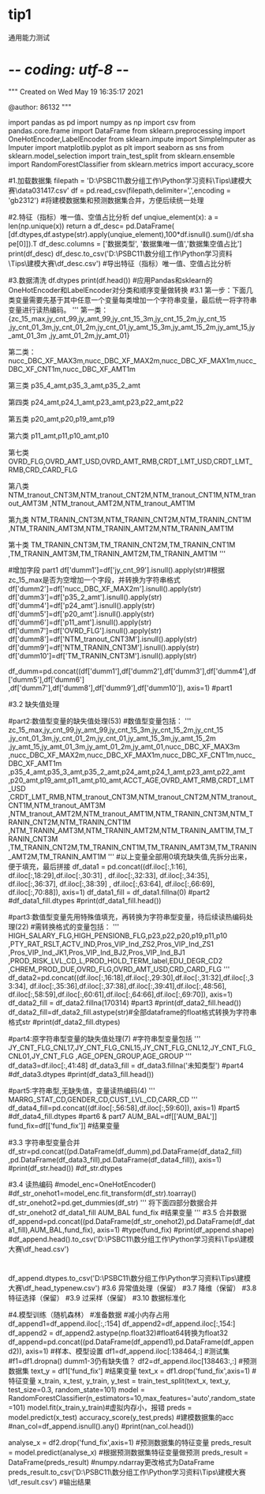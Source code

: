 # tip1
通用能力测试
# -*- coding: utf-8 -*-
"""
Created on Wed May 19 16:35:17 2021

@author: 86132
"""


import pandas as pd
import numpy as np
import csv
from pandas.core.frame import DataFrame
from sklearn.preprocessing import OneHotEncoder,LabelEncoder
from sklearn.impute import SimpleImputer as Imputer
import matplotlib.pyplot as plt
import seaborn as sns
from sklearn.model_selection import train_test_split
from sklearn.ensemble import RandomForestClassifier
from sklearn.metrics import accuracy_score


#1.加载数据集
filepath = 'D:\\PSBC11\\数分组工作\\Python学习资料\\Tips\\建模大赛\\data031417.csv'
df = pd.read_csv(filepath,delimiter=',',encoding = 'gb2312') #将建模数据集和预测数据集合并，方便后续统一处理


#2.特征（指标）唯一值、空值占比分析
def unqiue_element(x):
    a = len(np.unique(x))
    return a
df_desc= pd.DataFrame( [df.dtypes,df.astype(str).apply(unqiue_element),100*df.isnull().sum()/df.shape[0]]).T
df_desc.columns = ['数据类型', '数据集唯一值','数据集空值占比']
print(df_desc)
df_desc.to_csv('D:\\PSBC11\\数分组工作\\Python学习资料\\Tips\\建模大赛\\df_desc.csv') #导出特征（指标）唯一值、空值占比分析


#3.数据清洗
df.dtypes
print(df.head())
#应用Pandas和sklearn的OneHotEncoder和LabelEncoder对分类和顺序变量做转换
#3.1 第一步：下面几类变量需要先基于其中任意一个变量每类增加一个字符串变量，最后统一将字符串变量进行读热编码。
'''
第一类：{zc_15_max,jy_cnt_99,jy_amt_99,jy_cnt_15_3m,jy_cnt_15_2m,jy_cnt_15
,jy_cnt_01_3m,jy_cnt_01_2m,jy_cnt_01,jy_amt_15_3m,jy_amt_15_2m,jy_amt_15,jy_amt_01_3m
,jy_amt_01_2m,jy_amt_01}

第二类：
nucc_DBC_XF_MAX3m,nucc_DBC_XF_MAX2m,nucc_DBC_XF_MAX1m,nucc_DBC_XF_CNT1m,nucc_DBC_XF_AMT1m

第三类
p35_4_amt,p35_3_amt,p35_2_amt

第四类
p24_amt,p24_1_amt,p23_amt,p23,p22_amt,p22

第五类
p20_amt,p20,p19_amt,p19

第六类
p11_amt,p11,p10_amt,p10

第七类
OVRD_FLG,OVRD_AMT_USD,OVRD_AMT_RMB,CRDT_LMT_USD,CRDT_LMT_RMB,CRD_CARD_FLG

第八类
NTM_tranout_CNT3M,NTM_tranout_CNT2M,NTM_tranout_CNT1M,NTM_tranout_AMT3M
,NTM_tranout_AMT2M,NTM_tranout_AMT1M

第九类
NTM_TRANIN_CNT3M,NTM_TRANIN_CNT2M,NTM_TRANIN_CNT1M
,NTM_TRANIN_AMT3M,NTM_TRANIN_AMT2M,NTM_TRANIN_AMT1M

第十类
TM_TRANIN_CNT3M,TM_TRANIN_CNT2M,TM_TRANIN_CNT1M
,TM_TRANIN_AMT3M,TM_TRANIN_AMT2M,TM_TRANIN_AMT1M
'''


#增加字段 part1
df['dumm1']=df['jy_cnt_99'].isnull().apply(str)#根据zc_15_max是否为空增加一个字段，并转换为字符串格式
df['dumm2']=df['nucc_DBC_XF_MAX2m'].isnull().apply(str)
df['dumm3']=df['p35_2_amt'].isnull().apply(str)
df['dumm4']=df['p24_amt'].isnull().apply(str)
df['dumm5']=df['p20_amt'].isnull().apply(str)
df['dumm6']=df['p11_amt'].isnull().apply(str)
df['dumm7']=df['OVRD_FLG'].isnull().apply(str)
df['dumm8']=df['NTM_tranout_CNT3M'].isnull().apply(str)
df['dumm9']=df['NTM_TRANIN_CNT3M'].isnull().apply(str)
df['dumm10']=df['TM_TRANIN_CNT3M'].isnull().apply(str)

df_dumm=pd.concat((df['dumm1'],df['dumm2'],df['dumm3'],df['dumm4'],df['dumm5'],df['dumm6']
                   ,df['dumm7'],df['dumm8'],df['dumm9'],df['dumm10']), axis=1) #part1


#3.2 缺失值处理


#part2:数值型变量的缺失值处理(53)
#数值型变量包括：
'''
zc_15_max,jy_cnt_99,jy_amt_99,jy_cnt_15_3m,jy_cnt_15_2m,jy_cnt_15
,jy_cnt_01_3m,jy_cnt_01_2m,jy_cnt_01,jy_amt_15_3m,jy_amt_15_2m
,jy_amt_15,jy_amt_01_3m,jy_amt_01_2m,jy_amt_01,nucc_DBC_XF_MAX3m
,nucc_DBC_XF_MAX2m,nucc_DBC_XF_MAX1m,nucc_DBC_XF_CNT1m,nucc_DBC_XF_AMT1m
,p35_4_amt,p35_3_amt,p35_2_amt,p24_amt,p24_1_amt,p23_amt,p22_amt
,p20_amt,p19_amt,p11_amt,p10_amt,ACCT_AGE,OVRD_AMT_RMB,CRDT_LMT_USD
,CRDT_LMT_RMB,NTM_tranout_CNT3M,NTM_tranout_CNT2M,NTM_tranout_CNT1M,NTM_tranout_AMT3M
,NTM_tranout_AMT2M,NTM_tranout_AMT1M,NTM_TRANIN_CNT3M,NTM_TRANIN_CNT2M,NTM_TRANIN_CNT1M
,NTM_TRANIN_AMT3M,NTM_TRANIN_AMT2M,NTM_TRANIN_AMT1M,TM_TRANIN_CNT3M
,TM_TRANIN_CNT2M,TM_TRANIN_CNT1M,TM_TRANIN_AMT3M,TM_TRANIN_AMT2M,TM_TRANIN_AMT1M
'''
#以上变量全部用0填充缺失值,先拆分出来，便于填充，最后拼接
df_data1 = pd.concat((df.iloc[:,1:16], df.iloc[:,18:29],df.iloc[:,30:31]
                      , df.iloc[:,32:33], df.iloc[:,34:35], df.iloc[:,36:37], df.iloc[:,38:39]
                      , df.iloc[:,63:64], df.iloc[:,66:69], df.iloc[:,70:88]), axis=1)
df_data1_fill = df_data1.fillna(0) #part2
#df_data1_fill.dtypes
#print(df_data1_fill.head())


#part3:数值型变量先用特殊值填充，再转换为字符串型变量，待后续读热编码处理(22)
#需转换格式的变量包括：
'''
HIGH_SALARY_FLG,HIGH_PENSIONB_FLG,p23,p22,p20,p19,p11,p10
,PTY_RAT_RSLT,ACTV_IND,Pros_VIP_Ind_ZS2,Pros_VIP_Ind_ZS1
,Pros_VIP_Ind_JK1,Pros_VIP_Ind_BJ2,Pros_VIP_Ind_BJ1
,PROD_RISK_LVL_CD_L,PROD_HOLD_TERM_label,EDU_DEGR_CD2
,CHREM_PROD_DUE,OVRD_FLG,OVRD_AMT_USD,CRD_CARD_FLG
'''
df_data2=pd.concat((df.iloc[:,16:18],df.iloc[:,29:30],df.iloc[:,31:32],df.iloc[:,33:34],
                    df.iloc[:,35:36],df.iloc[:,37:38],df.iloc[:,39:41],df.iloc[:,48:56],
                    df.iloc[:,58:59],df.iloc[:,60:61],df.iloc[:,64:66],df.iloc[:,69:70]), axis=1)
df_data2_fill = df_data2.fillna(170314) #part3
#print(df_data2_fill.head())
df_data2_fill=df_data2_fill.astype(str)#全部dataframe的float格式转换为字符串格式str
#print(df_data2_fill.dtypes)


#part4:原字符串型变量的缺失值处理(7)
#字符串型变量包括
'''
JY_CNT_FLG_CNL17,JY_CNT_FLG_CNL15,JY_CNT_FLG_CNL12,JY_CNT_FLG_CNL01,JY_CNT_FLG
,AGE_OPEN_GROUP,AGE_GROUP
'''
df_data3=df.iloc[:,41:48]
df_data3_fill = df_data3.fillna('未知类型') #part4    
#df_data3.dtypes
#print(df_data3_fill.head())


#part5:字符串型,无缺失值，变量读热编码(4)
'''
MARRG_STAT_CD,GENDER_CD,CUST_LVL_CD,CARR_CD
'''
df_data4_fill=pd.concat((df.iloc[:,56:58],df.iloc[:,59:60]), axis=1) #part5
#df_data4_fill.dtypes
#part6 & part7
AUM_BAL=df[['AUM_BAL']]
fund_fix=df[['fund_fix']] #结果变量


#3.3 字符串型变量合并
df_str=pd.concat((pd.DataFrame(df_dumm),pd.DataFrame(df_data2_fill)
                   ,pd.DataFrame(df_data3_fill),pd.DataFrame(df_data4_fill)), axis=1)
#print(df_str.head())
#df_str.dtypes


#3.4 读热编码
#model_enc=OneHotEncoder()
#df_str_onehot1=model_enc.fit_transform(df_str).toarray()
df_str_onehot2=pd.get_dummies(df_str)
'''
将下面四部分数据合并
df_str_onehot2
df_data1_fill 
AUM_BAL
fund_fix #结果变量
'''
#3.5 合并数据
df_append=pd.concat((pd.DataFrame(df_str_onehot2),pd.DataFrame(df_data1_fill),AUM_BAL,fund_fix), axis=1)
#type(fund_fix)
#print(df_append.shape)
#df_append.head().to_csv('D:\\PSBC11\\数分组工作\\Python学习资料\\Tips\\建模大赛\\df_head.csv')
#
df_append.dtypes.to_csv('D:\\PSBC11\\数分组工作\\Python学习资料\\Tips\\建模大赛\\df_head_typenew.csv')
#3.6 异常值处理（保留）
#3.7 降维（保留）
#3.8 特征选择（保留）
#3.9 过采样（保留）
#3.10 数据标准化


#4.模型训练（随机森林）
#准备数据
#减小内存占用
df_append1=df_append.iloc[:,:154]
df_append2=df_append.iloc[:,154:]
df_append2 = df_append2.astype(np.float32)#float64转换为float32
df_append=pd.concat((pd.DataFrame(df_append1),pd.DataFrame(df_append2)), axis=1)
#样本、模型设置
df1=df_append.iloc[:138464,:] #测试集
#f1=df1.dropna() dumm1-3仍有缺失值？
df2=df_append.iloc[138463:,:] #预测数据集
text_y = df1['fund_fix'] #结果变量
text_x = df1.drop('fund_fix',axis=1)  #特征变量
x_train, x_test, y_train, y_test = train_test_split(text_x, text_y, test_size=0.3, random_state=101)
model = RandomForestClassifier(n_estimators=10,max_features='auto',random_state=101)
model.fit(x_train,y_train)#虚拟内存小，报错
preds = model.predict(x_test)
accuracy_score(y_test,preds) #建模数据集的acc
#nan_col=df_append.isnull().any()
#print(nan_col.head())

analyse_x = df2.drop('fund_fix',axis=1)  #预测数据集的特征变量
preds_result = model.predict(analyse_x)  #根据预测数据集特征变量做预测
preds_result = DataFrame(preds_result) #numpy.ndarray更改格式为DataFrame
preds_result.to_csv('D:\\PSBC11\\数分组工作\\Python学习资料\\Tips\\建模大赛\\df_result.csv') #输出结果
